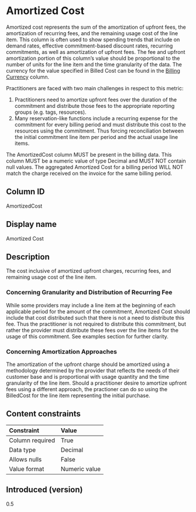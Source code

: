 # Amortized Cost

Amortized cost represents the sum of the amortization of upfront fees, the amortization of recurring fees, and the remaining usage cost of the line item. This column is often used to show spending trends that include on demand rates, effective commitment-based discount rates, recurring commitments, as well as amortization of upfront fees. The fee and upfront amortization portion of this column’s value should be proportional to the number of units for the line item and the time granularity of the data. The currency for the value specified in Billed Cost can be found in the [Billing Currency](#billingcurrency) column.

Practitioners are faced with two main challenges in respect to this metric:
1. Practitioners need to amortize upfront fees over the duration of the commitment and distribute those fees to the appropriate reporting groups (e.g. tags, resources).
2. Many reservation-like functions include a recurring expense for the commitment for every billing period and must distribute this cost to the resources using the commitment. Thus forcing reconciliation between the initial commitment line item per period and the actual usage line items.

The AmortizedCost column MUST be present in the billing data. This column MUST be a numeric value of type Decimal and MUST NOT contain null values. The aggregated Amortized Cost for a billing period WILL NOT match the charge received on the invoice for the same billing period.

## Column ID

AmortizedCost

## Display name

Amortized Cost

## Description

The cost inclusive of amortized upfront charges, recurring fees, and remaining usage cost of the line item.

### Concerning Granularity and Distribution of Recurring Fee

While some providers may include a line item at the beginning of each applicable period for the amount of the commitment, Amortized Cost should include that cost distributed such that there is not a need to distribute this fee. Thus the practitioner is not required to distribute this commitment, but rather the provider must distribute these fees over the line items for the usage of this commitment. See examples section for further clarity.

### Concerning Amortization Approaches
The amortization of the upfront charge should be amortized using a methodology determined by the provider that reflects the needs of their customer base and is proportional with usage quantity and the time granularity of the line item.  Should a practitioner desire to amortize upfront fees using a different approach, the practioner can do so using the BilledCost for the line item representing the initial purchase.


## Content constraints

|    Constraint   |      Value      |
|:----------------|:----------------|
| Column required | True            |
| Data type       | Decimal         |
| Allows nulls    | False           |
| Value format    | Numeric value   |

## Introduced (version)

0.5
